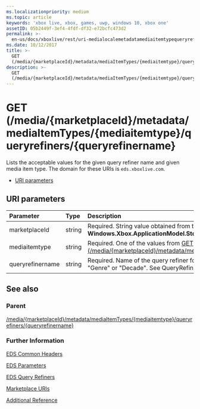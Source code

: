```yaml
---
ms.localizationpriority: medium
ms.topic: article
keywords: 'xbox live, xbox, games, uwp, windows 10, xbox one'
assetID: 05b2449f-3ef4-4fdf-df32-e72bcfc473d2
permalink: >-
  en-us/docs/xboxlive/rest/uri-medialocalemetadatamediaitemtypequeryrefinersqueryrefinernameget.html
ms.date: 10/12/2017
title: >-
  GET
  (/media/{marketplaceId}/metadata/mediaItemTypes/{mediaitemtype}/queryrefiners/{queryrefinername})
description: >-
  GET
  (/media/{marketplaceId}/metadata/mediaItemTypes/{mediaitemtype}/queryrefiners/{queryrefinername})
---
```


# GET \(/media/{marketplaceId}/metadata/mediaItemTypes/{mediaitemtype}/queryrefiners/{queryrefinername}

Lists the acceptable values for the given query refiner name and given media item type. The domain for these URIs is `eds.xboxlive.com`.

* [URI parameters](get-media-marketplaceid-metadata-mediaitemtypes-mediaitemtype-queryrefiners-queryrefinername.md#ID4EV)

## URI parameters <a id="ID4EV"></a>

| Parameter | Type | Description |
| :--- | :--- | :--- |
| marketplaceId | string | Required. String value obtained from the **Windows.Xbox.ApplicationModel.Store.Configuration.MarketplaceId**. |
| mediaitemtype | string | Required. One of the values from [GET \(/media/{marketplaceId}/metadata/mediaGroups/{mediagroup}/mediaItemTypes\)](https://github.com/LucienHH/docs-xsapi/tree/8aaeb3d77dec37e3bd2a1d99ea913649665f2490/work-in-progress/marketplace/uri-medialocalemetadatamediagroupsmediaitemtypesget.md). |
| queryrefinername | string | Required. Name of the query refiner for which values are needed, such as "Genre" or "Decade". See QueryRefiners. |

## See also <a id="ID4EAB"></a>

### Parent <a id="ID4ECB"></a>

[/media/{marketplaceId}/metadata/mediaItemTypes/{mediaitemtype}/queryrefiners/{queryrefinername}](https://github.com/LucienHH/docs-xsapi/tree/8aaeb3d77dec37e3bd2a1d99ea913649665f2490/work-in-progress/marketplace/uri-medialocalemetadatamediaitemtypequeryrefinersqueryrefinername.md)

### Further Information <a id="ID4EMB"></a>

[EDS Common Headers](https://github.com/LucienHH/docs-xsapi/tree/8aaeb3d77dec37e3bd2a1d99ea913649665f2490/additional/edscommonheaders.md)

[EDS Parameters](https://github.com/LucienHH/docs-xsapi/tree/8aaeb3d77dec37e3bd2a1d99ea913649665f2490/additional/edsparameters.md)

[EDS Query Refiners](https://github.com/LucienHH/docs-xsapi/tree/8aaeb3d77dec37e3bd2a1d99ea913649665f2490/additional/edsqueryrefiners.md)

[Marketplace URIs](https://github.com/LucienHH/docs-xsapi/tree/8aaeb3d77dec37e3bd2a1d99ea913649665f2490/work-in-progress/marketplace/atoc-reference-marketplace.md)

[Additional Reference](https://github.com/LucienHH/docs-xsapi/tree/8aaeb3d77dec37e3bd2a1d99ea913649665f2490/additional/atoc-xboxlivews-reference-additional.md)

